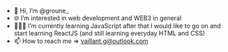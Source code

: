 - 👋 Hi, I’m @groune_
- 🌐 I’m interested in web development and WEB3 in general
- 👨🏻‍💻 I’m currently learning JavaScript after that I would like to go on and start learning ReactJS (and still learning everyday HTML and CSS)
- 📫 How to reach me => vaillant.g@outlook.com

<!---
gregoirevaillant/gregoirevaillant is a ✨ special ✨ repository because its `README.md` (this file) appears on your GitHub profile.
You can click the Preview link to take a look at your changes.
--->
